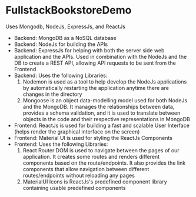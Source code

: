 # FullstackBookstoreDemo

Uses Mongodb, NodeJs, ExpressJs, and ReactJs 
- Backend: MongoDB as a NoSQL database 
- Backend: NodeJs for building the APIs
- Backend: ExpressJs for helping with both the server side web application and the APIs. Used in combination with the NodeJs and the DB to create a REST API, allowing API requests to be sent from the Frontend 
- Backend: Uses the following Libraries: 
    1. Nodemon is used as a tool to help develop the NodeJs applications by automatically restarting the application anytime there are changes in the directory
    2. Mongoose is an object data-modelling model used for both NodeJs and the MongoDB. It manages the relationships between data, provides a schema validation, and it is used to translate between objects in the code and their respective representations in MongoDB  
- Frontend: ReactJs is used for building a fast and scalable User Interface (helps render the graphical interface on the screen)
- Frontend: Material UI is used for styling the ReactJs Components 
- Frontend: Uses the following Libraries: 
    1. React Router DOM is used to navigate between the pages of our application. It creates some routes and renders different components based on the route/endpoints. It also provides the link components that allow navigation between different routes/endpoints without reloading any pages
    2. MaterialUI Icons is ReactJs's predefined component library containing usable predefined components 